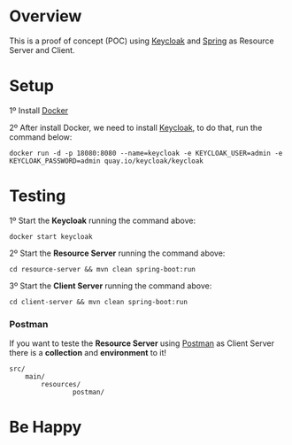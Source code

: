 # Overview

This is a proof of concept (POC) using [Keycloak](https://www.keycloak.org/) and [Spring](https://spring.io/) as 
Resource Server and Client.

# Setup

1º Install [Docker](https://docs.docker.com/get-docker/)

2º After install Docker, we need to install [Keycloak](https://www.keycloak.org/), to do that, run the command below:

`docker run -d -p 18080:8080 --name=keycloak -e KEYCLOAK_USER=admin -e KEYCLOAK_PASSWORD=admin quay.io/keycloak/keycloak`

# Testing

1º Start the **Keycloak** running the command above:

`docker start keycloak`

2º Start the **Resource Server** running the command above:

`cd resource-server && mvn clean spring-boot:run`

3º Start the **Client Server** running the command above:

`cd client-server && mvn clean spring-boot:run`

### Postman

If you want to teste the **Resource Server** using [Postman](https://www.postman.com/) as Client Server there is a 
**collection** and **environment** to it!

```text
src/
    main/
        resources/
                postman/
```

# Be Happy
